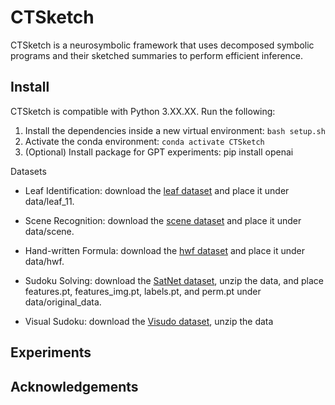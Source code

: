# CTSketch

CTSketch is a neurosymbolic framework that uses decomposed symbolic programs and their sketched summaries to perform efficient inference.


## Install

CTSketch is compatible with Python 3.XX.XX. Run the following:
1. Install the dependencies inside a new virtual environment: `bash setup.sh`
2. Activate the conda environment: `conda activate CTSketch`
3. (Optional) Install package for GPT experiments: pip install openai

Datasets
- Leaf Identification: download the [leaf dataset](https://drive.google.com/file/d/1A9399fqTk3cR8eaRWCByCuh0_85D1JQc/view?usp=share_link) and place it under data/leaf_11.

- Scene Recognition: download the [scene dataset](https://drive.google.com/file/d/1ICXMkwP4gWzcC4My_UWALpXaAoRIiSTt/view?usp=share_link) and place it under data/scene.

- Hand-written Formula: download the [hwf dataset](https://drive.google.com/file/d/1VW--BO_CSxzB9C7-ZpE3_hrZbXDqlMU-/view?usp=share_link) and place it under data/hwf.

- Sudoku Solving: download the [SatNet dataset](https://powei.tw/sudoku.zip), unzip the data, and place features.pt, features_img.pt, labels.pt, and perm.pt under data/original_data.

- Visual Sudoku: download the [Visudo dataset](todo), unzip the data

## Experiments

## Acknowledgements